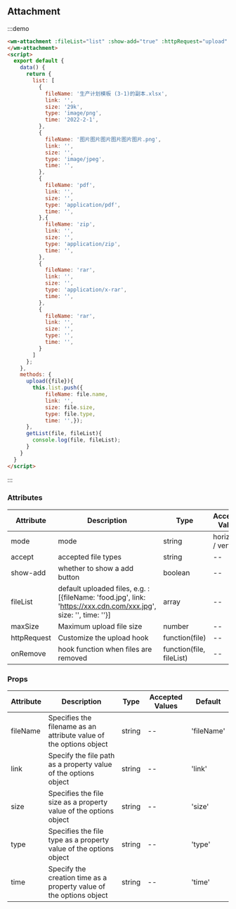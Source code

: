 ## Attachment

:::demo

```html
<wm-attachment :fileList="list" :show-add="true" :httpRequest="upload" :onRemove ="getList">
</wm-attachment>
<script>
  export default {
    data() {
      return {
        list: [
          {
            fileName: '生产计划模板 (3-1)的副本.xlsx',
            link: '',
            size: '29k',
            type: 'image/png',
            time: '2022-2-1',
          },
          {
            fileName: '图片图片图片图片图片图片.png',
            link: '',
            size: '',
            type: 'image/jpeg',
            time: '',
          },
          {
            fileName: 'pdf',
            link: '',
            size: '',
            type: 'application/pdf',
            time: '',
          },{
            fileName: 'zip',
            link: '',
            size: '',
            type: 'application/zip',
            time: '',
          },
          {
            fileName: 'rar',
            link: '',
            size: '',
            type: 'application/x-rar',
            time: '',
          },
          {
            fileName: 'rar',
            link: '',
            size: '',
            type: '',
            time: '',
          }
        ]
      };
    },
    methods: {
      upload({file}){
        this.list.push({ 
            fileName: file.name,
            link: '',
            size: file.size,
            type: file.type,
            time: '',});
      },
      getList(file, fileList){
        console.log(file, fileList);
      }
    }
  }
</script>
```

:::

### Attributes

| Attribute | Description | Type | Accepted Values | Default
|---------|--------|-------| --------|--------
| mode | mode | string | horizontal / vertical | horizontal
| accept | accepted file types | string |-- | --
| show-add | whether to show a add button | boolean |-- | true
| fileList | default uploaded files, e.g. : [{fileName: 'food.jpg', link: 'https://xxx.cdn.com/xxx.jpg', size: '', time: ''}] | array | -- | []
| maxSize | Maximum upload file size | number | -- | 5M
| httpRequest | Customize the upload hook | function(file) | -- | --
| onRemove | hook function when files are removed | function(file, fileList) | -- | --

### Props

| Attribute | Description | Type | Accepted Values | Default
|---------|--------|-------| --------|--------
| fileName | Specifies the filename as an attribute value of the options object |string |-- | 'fileName'
| link | Specify the file path as a property value of the options object |string |-- | 'link'
| size | Specifies the file size as a property value of the options object |string |-- | 'size'
| type | Specifies the file type as a property value of the options object |string |-- | 'type'
| time | Specify the creation time as a property value of the options object |string |-- | 'time'
